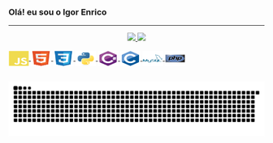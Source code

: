 ### Olá! eu sou o Igor Enrico
--------------------------------
<div align="center">
  <a href="https://github.com/IgorEnricoFP">
  <img height="180em" src="https://github-readme-stats.vercel.app/api?username=IgorEnricoFP&show_icons=true&theme=dracula&include_all_commits=true&count_private=true"/>
  <img height="180em" src="https://github-readme-stats.vercel.app/api/top-langs/?username=IgorEnricoFP&layout=compact&langs_count=7&theme=dracula"/>
</div>
<div style="display: inline_block"><br>
  <img align="center" alt="igor-Js" height="30" width="40" src="https://raw.githubusercontent.com/devicons/devicon/master/icons/javascript/javascript-plain.svg">
  <img align="center" alt="igor-HTML" height="30" width="40" src="https://raw.githubusercontent.com/devicons/devicon/master/icons/html5/html5-original.svg">
  <img align="center" alt="igor-CSS" height="30" width="40" src="https://raw.githubusercontent.com/devicons/devicon/master/icons/css3/css3-original.svg">
  <img align="center" alt="igor-Python" height="30" width="40" src="https://raw.githubusercontent.com/devicons/devicon/master/icons/python/python-original.svg">
  <img align="center" alt="igor-Csharp" height="30" width="40" src="https://raw.githubusercontent.com/devicons/devicon/master/icons/csharp/csharp-original.svg">
  <img align="center" alt="igor-C" height="30" width="40" src="https://github.com/devicons/devicon/blob/master/icons/c/c-original.svg">
  <img align="center" alt="igor-MySQL" height="30" width="40" src="https://github.com/devicons/devicon/blob/master/icons/mysql/mysql-plain-wordmark.svg">
  <img align="center" alt="igor-PHP" height="30" width="40" src="https://github.com/devicons/devicon/blob/master/icons/php/php-original.svg">
</div>

  ##
  
 ![Snake animation](https://github.com/IgorEnricoFP/IgorEnricoFP/blob/output/github-contribution-grid-snake.svg)
  

